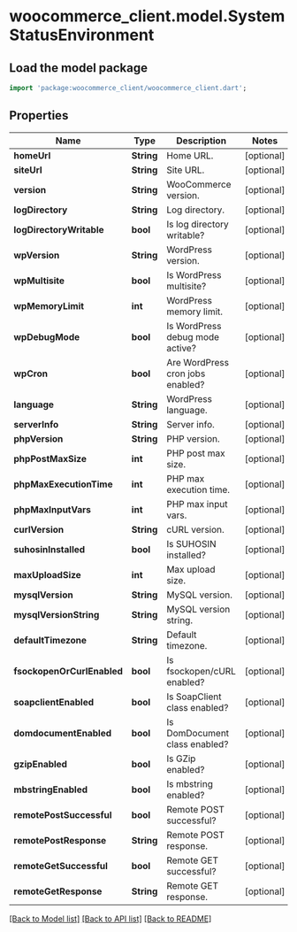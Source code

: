 # woocommerce_client.model.SystemStatusEnvironment

## Load the model package
```dart
import 'package:woocommerce_client/woocommerce_client.dart';
```

## Properties
Name | Type | Description | Notes
------------ | ------------- | ------------- | -------------
**homeUrl** | **String** | Home URL. | [optional] 
**siteUrl** | **String** | Site URL. | [optional] 
**version** | **String** | WooCommerce version. | [optional] 
**logDirectory** | **String** | Log directory. | [optional] 
**logDirectoryWritable** | **bool** | Is log directory writable? | [optional] 
**wpVersion** | **String** | WordPress version. | [optional] 
**wpMultisite** | **bool** | Is WordPress multisite? | [optional] 
**wpMemoryLimit** | **int** | WordPress memory limit. | [optional] 
**wpDebugMode** | **bool** | Is WordPress debug mode active? | [optional] 
**wpCron** | **bool** | Are WordPress cron jobs enabled? | [optional] 
**language** | **String** | WordPress language. | [optional] 
**serverInfo** | **String** | Server info. | [optional] 
**phpVersion** | **String** | PHP version. | [optional] 
**phpPostMaxSize** | **int** | PHP post max size. | [optional] 
**phpMaxExecutionTime** | **int** | PHP max execution time. | [optional] 
**phpMaxInputVars** | **int** | PHP max input vars. | [optional] 
**curlVersion** | **String** | cURL version. | [optional] 
**suhosinInstalled** | **bool** | Is SUHOSIN installed? | [optional] 
**maxUploadSize** | **int** | Max upload size. | [optional] 
**mysqlVersion** | **String** | MySQL version. | [optional] 
**mysqlVersionString** | **String** | MySQL version string. | [optional] 
**defaultTimezone** | **String** | Default timezone. | [optional] 
**fsockopenOrCurlEnabled** | **bool** | Is fsockopen/cURL enabled? | [optional] 
**soapclientEnabled** | **bool** | Is SoapClient class enabled? | [optional] 
**domdocumentEnabled** | **bool** | Is DomDocument class enabled? | [optional] 
**gzipEnabled** | **bool** | Is GZip enabled? | [optional] 
**mbstringEnabled** | **bool** | Is mbstring enabled? | [optional] 
**remotePostSuccessful** | **bool** | Remote POST successful? | [optional] 
**remotePostResponse** | **String** | Remote POST response. | [optional] 
**remoteGetSuccessful** | **bool** | Remote GET successful? | [optional] 
**remoteGetResponse** | **String** | Remote GET response. | [optional] 

[[Back to Model list]](../README.md#documentation-for-models) [[Back to API list]](../README.md#documentation-for-api-endpoints) [[Back to README]](../README.md)


